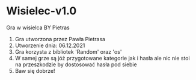 # Wisielec-v1.0
Gra w wisielca BY Pietras

1. Gra utworzona przez Pawła Pietrasa
2. Utworzenie dnia: 06.12.2021
3. Gra korzysta z bibliotek 'Random' oraz 'os'
4. W samej grze są jóż przygotowane kategorie jak i hasła ale nic nie stoi na przeszkodzie by dostosować hasła pod siebie
5. Baw się dobrze!
